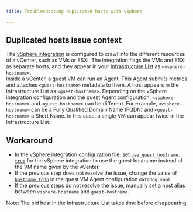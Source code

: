 ```yaml
---
title: Troubleshooting duplicated hosts with vSphere

---
```


## Duplicated hosts issue context

The [vSphere integration][1] is configured to crawl into the different resources of a vCenter, such as VMs or ESXi. The integration flags the VMs and ESXi as separate hosts, and they appear in your [Infrastructure List][2] as `<vsphere-hostname>`.  
Inside a vCenter, a guest VM can run an Agent. This Agent submits metrics and attaches `<guest-hostname>` metadata to them. A host appears in the Infrastructure List as `<guest-hostname>`.
Depending on the vSphere integration configuration and the guest Agent configuration, `<vsphere-hostname>` and `<guest-hostname>` can be different. For example, `<vsphere-hostname>` can be a Fully Qualified Domain Name (FQDN) and `<guest-hostname>` a Short Name. In this case, a single VM can appear twice in the Infrastructure List.

## Workaround

* In the vSphere integration configuration file, set [`use_guest_hostname: true`][3] for the vSphere integration to use the guest hostname instead of the VM name given by the vCenter.
* If the previous step does not resolve the issue, change the value of [`hostname_fqdn`][4] in the guest VM Agent configuration `datadog.yaml`.
* If the previous steps do not resolve the issue, manually set a host alias between `vsphere-hostname` and `guest-hostname`.

Note: The old host in the Infrastructure List takes time before disappearing.

[1]: https://docs.datadoghq.com/integrations/vsphere/
[2]: https://app.datadoghq.com/infrastructure
[3]: https://github.com/DataDog/integrations-core/blob/21a90b00f603b00250c4baa6534e47ee5529ed3c/vsphere/datadog_checks/vsphere/data/conf.yaml.example#L301-L308
[4]: https://github.com/DataDog/datadog-agent/blob/6ba10dc8cd0c1aa89adcebe6b5941571caf25d50/pkg/config/config_template.yaml#L56-L61

